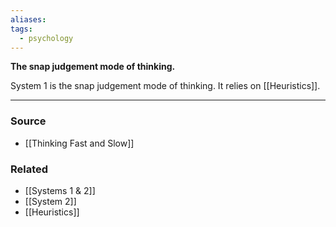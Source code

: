 ```yaml
---
aliases: 
tags:
  - psychology
---
```

**The snap judgement mode of thinking.**

System 1 is the snap judgement mode of thinking. It relies on [[Heuristics]].

---

### Source
- [[Thinking Fast and Slow]]

### Related
- [[Systems 1 & 2]]
- [[System 2]]
- [[Heuristics]]